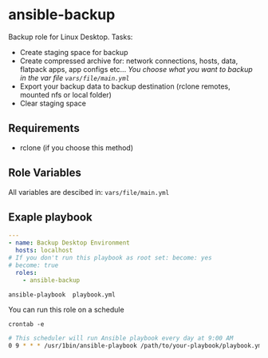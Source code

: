ansible-backup
=========

Backup role for Linux Desktop. Tasks:
- Create staging space for backup
- Create compressed archive for: network connections, hosts, data, flatpack apps, app configs etc...
  *You choose what you want to backup in the var file `vars/file/main.yml`*
- Export your backup data to backup destination (rclone remotes, mounted nfs or local folder)
- Clear staging space

Requirements
------------

- rclone (if you choose this method)

Role Variables
--------------

All variables are descibed in: `vars/file/main.yml`

Exaple playbook
----------------
```yml
---
- name: Backup Desktop Environment
  hosts: localhost
# If you don't run this playbook as root set: become: yes
# become: true
  roles:
    - ansible-backup
```

```bash
ansible-playbook  playbook.yml
```
You can run this role on a schedule

`crontab -e`
```bash
# This scheduler will run Ansible playbook every day at 9:00 AM
0 9 * * * /usr/1bin/ansible-playbook /path/to/your-playbook/playbook.yml
```


